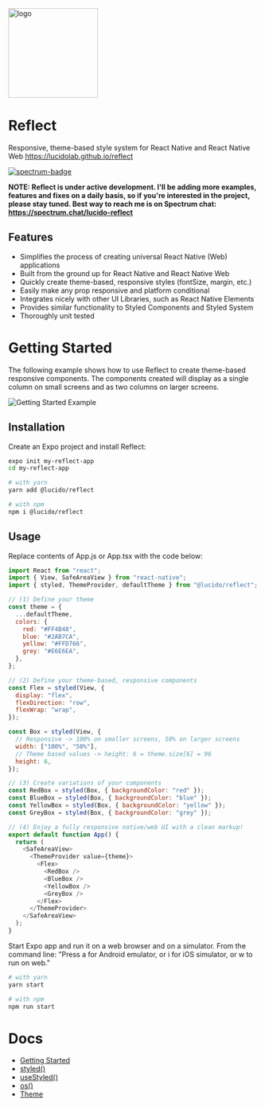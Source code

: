 <img src="https://github.com/lucidolab/reflect/raw/master/docs/_media/reflect-logo-color.svg" alt="logo" width="180"/>

# Reflect

Responsive, theme-based style system for React Native and React Native Web
https://lucidolab.github.io/reflect

[![spectrum-badge][]][spectrum]

[spectrum-badge]: https://flat.badgen.net/badge/spectrum/community/cyan
[spectrum]: https://spectrum.chat/lucido-reflect

**NOTE: Reflect is under active development. I'll be adding more examples, features and fixes on a daily basis, so if you're interested in the project, please stay tuned. Best way to reach me is on Spectrum chat: https://spectrum.chat/lucido-reflect**

## Features

- Simplifies the process of creating universal React Native (Web) applications
- Built from the ground up for React Native and React Native Web
- Quickly create theme-based, responsive styles (fontSize, margin, etc.)
- Easily make any prop responsive and platform conditional
- Integrates nicely with other UI Libraries, such as React Native Elements
- Provides similar functionality to Styled Components and Styled System
- Thoroughly unit tested

# Getting Started

The following example shows how to use Reflect to create theme-based responsive components. The components created will display as a single column on small screens and as two columns on larger screens.

![Getting Started Example](https://github.com/lucidolab/reflect/raw/master/docs/_media/getting-started-example.jpg "Getting Started Example")

## Installation

Create an Expo project and install Reflect:

```bash
expo init my-reflect-app
cd my-reflect-app

# with yarn
yarn add @lucido/reflect

# with npm
npm i @lucido/reflect
```

## Usage

Replace contents of App.js or App.tsx with the code below:

```javascript
import React from "react";
import { View, SafeAreaView } from "react-native";
import { styled, ThemeProvider, defaultTheme } from "@lucido/reflect";

// (1) Define your theme
const theme = {
  ...defaultTheme,
  colors: {
    red: "#FF4B48",
    blue: "#2AB7CA",
    yellow: "#FFD766",
    grey: "#E6E6EA",
  },
};

// (2) Define your theme-based, responsive components
const Flex = styled(View, {
  display: "flex",
  flexDirection: "row",
  flexWrap: "wrap",
});

const Box = styled(View, {
  // Responsive -> 100% on smaller screens, 50% on larger screens
  width: ["100%", "50%"],
  // Theme based values -> height: 6 = theme.size[6] = 96
  height: 6,
});

// (3) Create variations of your components
const RedBox = styled(Box, { backgroundColor: "red" });
const BlueBox = styled(Box, { backgroundColor: "blue" });
const YellowBox = styled(Box, { backgroundColor: "yellow" });
const GreyBox = styled(Box, { backgroundColor: "grey" });

// (4) Enjoy a fully responsive native/web UI with a clean markup!
export default function App() {
  return (
    <SafeAreaView>
      <ThemeProvider value={theme}>
        <Flex>
          <RedBox />
          <BlueBox />
          <YellowBox />
          <GreyBox />
        </Flex>
      </ThemeProvider>
    </SafeAreaView>
  );
}
```

Start Expo app and run it on a web browser and on a simulator. From the command line: "Press a for Android emulator, or i for iOS simulator, or w to run on web."

```bash
# with yarn
yarn start

# with npm
npm run start
```

# Docs

- [Getting Started](https://lucidolab.github.io/reflect/#/?id=getting-started)
- [styled()](https://lucidolab.github.io/reflect/#/?id=styled)
- [useStyled()](https://lucidolab.github.io/reflect/#/?id=usestyled)
- [os()](https://lucidolab.github.io/reflect/#/?id=os)
- [Theme](https://lucidolab.github.io/reflect/#/?id=theme)
